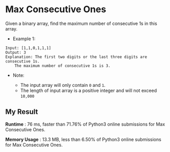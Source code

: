 # Max Consecutive Ones

Given a binary array, find the maximum number of consecutive 1s in this array.

- Example 1:

```
Input: [1,1,0,1,1,1]
Output: 3
Explanation: The first two digits or the last three digits are consecutive 1s.
    The maximum number of consecutive 1s is 3.
```

- Note:

  - The input array will only contain `0` and `1`.
  - The length of input array is a positive integer and will not exceed `10,000`
  

## My Result

**Runtime** : 76 ms, faster than 71.76% of Python3 online submissions for Max Consecutive Ones.

**Memory Usage** : 13.3 MB, less than 6.50% of Python3 online submissions for Max Consecutive Ones.
